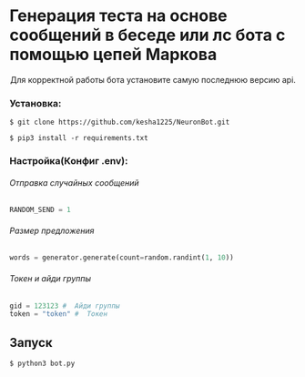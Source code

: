 
<h1>Генерация теста на основе сообщений в беседе или лс бота с помощью цепей Маркова</h1>
<p align="center">Для корректной работы бота установите самую последнюю версию api.
  
### Установка:
```
$ git clone https://github.com/kesha1225/NeuronBot.git

$ pip3 install -r requirements.txt
```
### Настройка(Конфиг .env):

###### Отправка случайных сообщений
```python
RANDOM_SEND = 1 
```
###### Размер предложения
```python
words = generator.generate(count=random.randint(1, 10)) 
```

###### Токен и айди группы
```python
gid = 123123 #  Айди группы
token = "token" #  Токен
```




## Запуск
```
$ python3 bot.py
```


